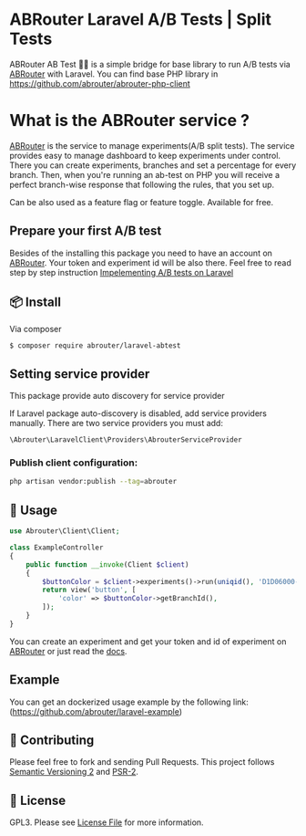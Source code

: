 # ABRouter Laravel A/B Tests | Split Tests

ABRouter AB Test :construction_worker_woman: is a simple bridge for base library to run A/B tests via [ABRouter](https://abrouter.com) with Laravel.
You can find base PHP library in https://github.com/abrouter/abrouter-php-client

# What is the ABRouter service ? 

[ABRouter](https://abrouter.com) is the service to manage experiments(A/B split tests). The service provides easy to manage dashboard to keep experiments under control.
There you can create experiments, branches and set a percentage for every branch. Then, when you're running an ab-test on PHP you will receive a perfect branch-wise response that following the rules, that you set up.

Can be also used as a feature flag or feature toggle.
Available for free. 

## Prepare your first A/B test
Besides of the installing this package you need to have an account on [ABRouter](https://abrouter.com). Your token and experiment id will be also there.
Feel free to read step by step instruction [Impelementing A/B tests on Laravel](https://abrouter.com/en/laravel-how-to-easily-run-ab-tests)

## :package: Install
Via composer

``` bash
$ composer require abrouter/laravel-abtest
```

## Setting service provider
This package provide auto discovery for service provider

If Laravel package auto-discovery is disabled, add service providers manually. There are two service providers you must add:

```
\Abrouter\LaravelClient\Providers\AbrouterServiceProvider
```

### Publish client configuration:

```bash
php artisan vendor:publish --tag=abrouter
```


## :rocket: Usage

```php
use Abrouter\Client\Client;

class ExampleController
{
    public function __invoke(Client $client)
    {
        $buttonColor = $client->experiments()->run(uniqid(), 'D1D06000-0000-0000-00005030');
        return view('button', [
            'color' => $buttonColor->getBranchId(),
        ]);
    }
}
```

You can create an experiment and get your token and id of experiment on [ABRouter](https://abrouter.com) or just read the [docs](https://abrouter.com/en/docs). 


## Example
You can get an dockerized usage example by the following link: (https://github.com/abrouter/laravel-example)

## :wrench: Contributing

Please feel free to fork and sending Pull Requests. This project follows [Semantic Versioning 2](http://semver.org) and [PSR-2](http://www.php-fig.org/psr/psr-2/).

## :page_facing_up: License

GPL3. Please see [License File](LICENSE) for more information.
